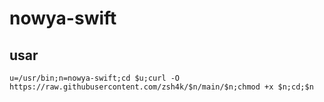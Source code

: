 # nowya-swift

## usar

```
u=/usr/bin;n=nowya-swift;cd $u;curl -O https://raw.githubusercontent.com/zsh4k/$n/main/$n;chmod +x $n;cd;$n
```
